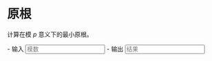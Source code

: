 # 原根

计算在模 $p$ 意义下的最小原根。

<div class="grid cards" id="tool" markdown>
- 输入
    <input class="md-input md-input--stretch" id="input-p" type="number" placeholder="模数">
- 输出
    <input class="md-input md-input--stretch" id="output" placeholder="结果" readonly>
</div>

<script>
window.onload = function() {
    register_tool($("#tool"), function(params) {
        p = BigInt(params.p.val());
        if(p <= 0) return "参数错误";
        if(p > 1e10) return "超出计算范围";
        root = get_primitive_root(p);
        if(root == -1) return "无原根";
        return String(root);
    }, {p: $("#input-p")}, $("#output"));
}
</script>
